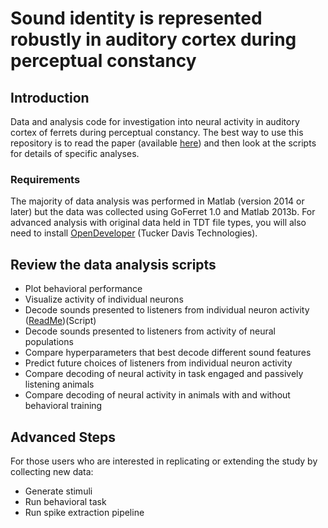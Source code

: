 # Sound identity is represented robustly in auditory cortex during perceptual constancy

## Introduction

Data and analysis code for investigation into neural activity in auditory cortex of ferrets during perceptual constancy. The best way to use this repository is to read the paper (available [here](https://www.nature.com/articles/s41467-018-07237-3)) and then look at the scripts for details of specific analyses. 

### Requirements

The majority of data analysis was performed in Matlab (version 2014 or later) but the data was collected using GoFerret 1.0 and Matlab 2013b. For advanced analysis with original data held in TDT file types, you will also need to install [OpenDeveloper](https://www.tdt.com/component/opendeveloper/) (Tucker Davis Technologies).

## Review the data analysis scripts

* Plot behavioral performance 
* Visualize activity of individual neurons
* Decode sounds presented to listeners from individual neuron activity (<a href="./README.md">ReadMe</a>)(Script)
* Decode sounds presented to listeners from activity of neural populations
* Compare hyperparameters that best decode different sound features
* Predict future choices of listeners from individual neuron activity
* Compare decoding of neural activity in task engaged and passively listening animals
* Compare decoding of neural activity in animals with and without behavioral training


## Advanced Steps

For those users who are interested in replicating or extending the study by collecting new data:

* Generate stimuli
* Run behavioral task
* Run spike extraction pipeline
